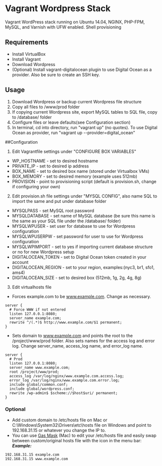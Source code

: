 # Vagrant Wordpress Stack

Vagrant WordPress stack running on Ubuntu 14.04, NGINX, PHP-FPM, MySQL, and Varnish with UFW enabled.
Shell provisioning

## Requirements
* Install VirtualBox
* Install Vagrant
* Download Wordpress
* (Optional) Install vagrant-digitalocean plugin to use Digital Ocean as a provider. Also be sure to create an SSH key.

## Usage
1. Download Wordpress or backup current Wordpress file structure 
2. Copy all files to /www/prod folder
3. If copying current Wordpress site, export MySQL tables to SQL file, copy to /database/ folder
4. Configure files or leave defaults(see Configuration section)
5. In terminal, cd into directory, run "vagrant up" (no quotes). To use Digital Ocean as provider, run "vagrant up --provider=digital_ocean"

##Configuration
1. Edit Vagrantfile settings under "CONFIGURE BOX VARIABLES"
  * WP_HOSTNAME - set to desired hostname
  * PRIVATE_IP - set to desired ip address
  * BOX_NAME - set to desired box name (stored under Virtualbox VMs)
  * BOX_MEMORY - set to desired memory (example uses 512mb)
  * PROVISION - point to provisioning script (default is provision.sh, change if configuring your own)
2. Edit provision.sh file settings under "MYSQL CONFIG", also name SQL to import the same and put under database folder
  * MYSQLPASS - set MySQL root password
  * MYSQLDATABASE - set name of MySQL database (be sure this name is the same as your SQL file under the /database/ folder)
  * MYSQLWPUSER - set user for database to use for Wordpress configuration
  * MYSQLWPUSERPW - set password for user to use for Wordpress configuration
  * MYSQLWPIMPORT - set to yes if importing current database structure or no for new Wordpress setup
  * DIGITALOCEAN_TOKEN - set to Digital Ocean token created in your account
  * DIGITALOCEAN_REGION - set to your region, examples:(nyc3, br1, sfo1, ams4) 
  * DIGITALOCEAN_SIZE - set to desired box (512mb, 1g, 2g, 4g, 8g)
3. Edit virtualhosts file
  * Forces example.com to be www.example.com. Change as necessary.
  ```
server {
    # Force WWW if not entered
    listen 127.0.0.1:8080;
    server_name example.com;
    rewrite ^/(.*)$ http://www.example.com/$1 permanent;
}
  ```
  * Sets domain to www.example.com and points the root to the /project/www/prod folder. Also sets names for the access log and error log. Change server_name, access_log name, and error_log name.
  ```
server {
    # Prod
    listen 127.0.0.1:8080;
    server_name www.example.com;
    root /project/www/prod;
    access_log /var/log/nginx/www.example.com.access.log;
    error_log /var/log/nginx/www.example.com.error.log;
    include global/common.conf;
    include global/wordpress.conf;
    rewrite /wp-admin$ $scheme://$host$uri/ permanent;
}
  ```

### Optional
* Add custom domain to /etc/hosts file on Mac or C:\Windows\System32\Drivers\etc\hosts file on Windows and point to 192.168.31.15 or whatever you change the IP to.
* You can use [Gas Mask](http://www.clockwise.ee/gasmask/) (Mac) to edit your /etc/hosts file and easily swap between custom/original hosts file with the icon in the menu bar:
***Example:***
```
192.168.31.15 example.com
192.168.31.15 www.example.com
```
